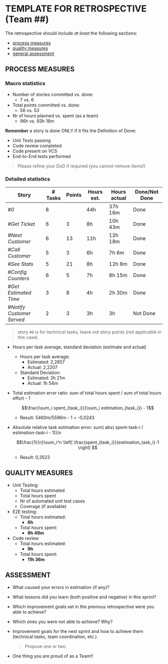 TEMPLATE FOR RETROSPECTIVE (Team ##)
=====================================

The retrospective should include _at least_ the following
sections:

- [process measures](#process-measures)
- [quality measures](#quality-measures)
- [general assessment](#assessment)

## PROCESS MEASURES 

### Macro statistics

- Number of stories committed vs. done:
  - 7 vs. 6
- Total points committed vs. done:
  - 56 vs. 53
- Nr of hours planned vs. spent (as a team)
  - 96h vs. 93h 16m 

**Remember** a story is done ONLY if it fits the Definition of Done:
 
- Unit Tests passing
- Code review completed
- Code present on VCS
- End-to-End tests performed

> Please refine your DoD if required (you cannot remove items!) 

### Detailed statistics

| Story                     | # Tasks | Points | Hours est. | Hours actual | Done/Not Done |
| ------------------------- | ------- | ------ | ---------- | ------------ | ------------- |
| _#0_                      | 8       |        | 44h        | 37h 16m      | Done          |
| _#Get Ticket_             | 6       | 3      | 8h         | 10h 43m      | Done          |
| _#Next Customer_          | 6       | 13     | 11h        | 12h 18m      | Done          |
| _#Call Customer_          | 5       | 3      | 6h         | 7h 6m        | Done          |
| _#See Stats_              | 5       | 21     | 8h         | 12h 8m       | Done          |
| _#Config Counters_        | 6       | 5      | 7h         | 8h 15m       | Done          |
| _#Get Estimated Time_     | 3       | 8      | 4h         | 2h 30m       | Done          |
| _#Notify Customer Served_ | 2       | 3      | 3h         | 3h           | Not Done      |


> story `#0` is for technical tasks, leave out story points (not applicable in this case)

- Hours per task average, standard deviation (estimate and actual)
  - Hours per task average: 
    - Estimated: 2,2857
    - Actual: 2,2207
  - Standard Deviation:
    - Estimated: 2h 21m
    - Actual: 1h 54m
- Total estimation error ratio: sum of total hours spent / sum of total hours effort - 1

    $$\frac{\sum_i spent_{task_i}}{\sum_i estimation_{task_i}} - 1$$

    - Result: 5460m/5596m - 1 = -0,0243
    
- Absolute relative task estimation error: sum( abs( spent-task-i / estimation-task-i - 1))/n

    $$\frac{1}{n}\sum_i^n \left| \frac{spent_{task_i}}{estimation_task_i}-1 \right| $$

    - Result: 0,3523
  
## QUALITY MEASURES 

- Unit Testing:
  - Total hours estimated
  - Total hours spent
  - Nr of automated unit test cases 
  - Coverage (if available)
- E2E testing:
  - Total hours estimated:
    - **6h**
  - Total hours spent:
    - **8h 48m**
- Code review 
  - Total hours estimated:
    - **9h**
  - Total hours spent:
    - **11h 36m**
  


## ASSESSMENT

- What caused your errors in estimation (if any)?

- What lessons did you learn (both positive and negative) in this sprint?

- Which improvement goals set in the previous retrospective were you able to achieve? 
  
- Which ones you were not able to achieve? Why?

- Improvement goals for the next sprint and how to achieve them (technical tasks, team coordination, etc.)

  > Propose one or two

- One thing you are proud of as a Team!!